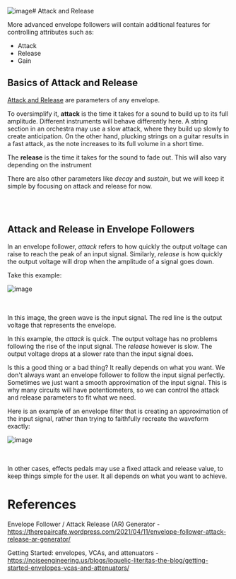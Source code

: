 ![image](https://github.com/user-attachments/assets/d2d9ed81-8cd2-4698-96d4-f007ad51f8f9)# Attack and Release

More advanced envelope followers will contain additional features for controlling attributes such as:
* Attack
* Release
* Gain

## Basics of Attack and Release

[Attack and Release](https://github.com/Network-Direction/Audio-Effect-Pedals/blob/Wha-Pedals/Audio%20Theory/4.%20Envelope.md#adsr) are parameters of any envelope.

To oversimplify it, **attack** is the time it takes for a sound to build up to its full amplitude. Different instruments will behave differently here. A string section in an orchestra may use a slow attack, where they build up slowly to create anticipation. On the other hand, plucking strings on a guitar results in a fast attack, as the note increases to its full volume in a short time.

The **release** is the time it takes for the sound to fade out. This will also vary depending on the instrument

There are also other parameters like _decay_ and _sustain_, but we will keep it simple by focusing on attack and release for now.


</br></br>
## Attack and Release in Envelope Followers

In an envelope follower, _attack_ refers to how quickly the output voltage can raise to reach the peak of an input signal. Similarly, _release_ is how quickly the output voltage will drop when the amplitude of a signal goes down.

Take this example:

![image](https://github.com/user-attachments/assets/86eab91b-fba7-4f18-a8d4-2929f8bd4ef5)

</br></br>
In this image, the green wave is the input signal. The red line is the output voltage that represents the envelope.

In this example, the _attack_ is quick. The output voltage has no problems following the rise of the input signal. The _release_ however is slow. The output voltage drops at a slower rate than the input signal does.

Is this a good thing or a bad thing? It really depends on what you want. We don't always want an envelope follower to follow the input signal perfectly. Sometimes we just want a smooth approximation of the input signal. This is why many circuits will have potentiometers, so we can control the attack and release parameters to fit what we need.

Here is an example of an envelope filter that is creating an approximation of the input signal, rather than trying to faithfully recreate the waveform exactly:

![image](https://github.com/user-attachments/assets/3a711f54-d05c-406f-a521-7b67431e3e57)

</br></br>
In other cases, effects pedals may use a fixed attack and release value, to keep things simple for the user. It all depends on what you want to achieve.


# References

Envelope Follower / Attack Release (AR) Generator - https://therepaircafe.wordpress.com/2021/04/11/envelope-follower-attack-release-ar-generator/

Getting Started: envelopes, VCAs, and attenuators - https://noiseengineering.us/blogs/loquelic-literitas-the-blog/getting-started-envelopes-vcas-and-attenuators/

